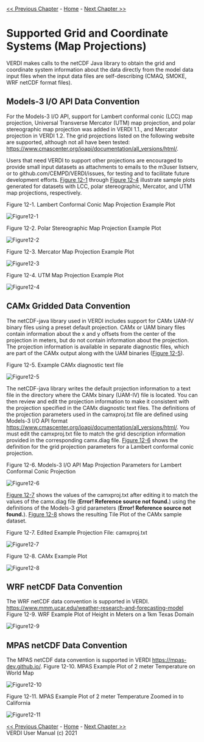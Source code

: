 <!-- BEGIN COMMENT -->
  
[<< Previous Chapter](VERDI_ch11.md) - [Home](README.md) - [Next Chapter >>](VERDI_ch13.md)

<!-- END COMMENT -->

Supported Grid and Coordinate Systems (Map Projections)
======================================

VERDI makes calls to the netCDF Java library to obtain the grid and coordinate system information about the data directly from the model data input files when the input data files are self-describing (CMAQ, SMOKE, WRF netCDF format files).

Models-3 I/O API Data Convention
----------------------

For the Models-3 I/O API, support for Lambert conformal conic (LCC) map projection, Universal Transverse Mercator (UTM) map projection, and polar stereographic map projection was added in VERDI 1.1., and Mercator projection in VERDI 1.2. The grid projections listed on the following website are supported, although not all have been tested: 
https://www.cmascenter.org/ioapi/documentation/all_versions/html/.

Users that need VERDI to support other projections are encouraged to provide small input datasets as attachments to emails to the m3user listserv, or to github.com/CEMPD/VERDI/issues, for testing and to facilitate future development efforts. [Figure 12-1](#Figure12-1) through [Figure 12-4](#Figure12-4) illustrate sample plots generated for datasets with LCC, polar stereographic, Mercator, and UTM map projections, respectively.

<!-- BEGIN COMMENT -->

<a id=Figure12-1></a>
Figure 12-1. Lambert Conformal Conic Map Projection Example Plot<br>

<!-- END COMMENT -->

![Figure12-1](./media/image073.png)

<!-- BEGIN COMMENT -->

<a id=Figure12-2></a>
Figure 12-2. Polar Stereographic Map Projection Example Plot<br>

<!-- END COMMENT -->

![Figure12-2](./media/image074.png)

<!-- BEGIN COMMENT -->

<a id=Figure12-3></a>
Figure 12-3. Mercator Map Projection Example Plot<br>

<!-- END COMMENT -->

![Figure12-3](./media/image075.png)

<!-- BEGIN COMMENT -->

<a id=Figure12-4></a>
Figure 12-4. UTM Map Projection Example Plot<br>

<!-- END COMMENT -->

![Figure12-4](./media/image076.png)


CAMx Gridded Data Convention
--------------------------

The netCDF-java library used in VERDI includes support for CAMx UAM-IV binary files using a preset default projection. CAMx or UAM binary files contain information about the x and y offsets from the center of the projection in meters, but do not contain information about the projection. The projection information is available in separate diagnostic files, which are part of the CAMx output along with the UAM binaries ([Figure 12-5](#Figure12-5)).

<!-- BEGIN COMMENT -->

<a id=Figure12-5></a>
Figure 12-5. Example CAMx diagnostic text file<br>

<!-- END COMMENT -->

![Figure12-5](./media/image077.png)


The netCDF-java library writes the default projection information to a text file in the directory where the CAMx binary (UAM-IV) file is located. You can then review and edit the projection information to make it consistent with the projection specified in the CAMx diagnostic text files. The definitions of the projection parameters used in the camxproj.txt file are defined using Models-3 I/O API format https://www.cmascenter.org/ioapi/documentation/all_versions/html/. You must edit the camxproj.txt file to match the grid description information provided in the corresponding camx.diag file. [Figure 12-6](#Figure12-6) shows the definition for the grid projection parameters for a Lambert conformal conic projection.

<!-- BEGIN COMMENT -->

<a id=Figure12-6></a>
Figure 12-6. Models-3 I/O API Map Projection Parameters for Lambert Conformal Conic Projection<br>

<!-- END COMMENT -->

![Figure12-6](./media/image078.png)

[Figure 12-7](#Figure12-7) shows the values of the camxproj.txt after editing it to match the values of the camx.diag file (**Error! Reference source not found.**) using the definitions of the Models-3 grid parameters (**Error! Reference source not found.**). [Figure 12-8](#Figure12-8) shows the resulting Tile Plot of the CAMx sample dataset.

<!-- BEGIN COMMENT -->

<a id=Figure12-7></a>
Figure 12-7. Edited Example Projection File: camxproj.txt<br>

<!-- END COMMENT -->

![Figure12-7](./media/image079.png)

<!-- BEGIN COMMENT -->

<a id=Figure12-8></a>
Figure 12-8. CAMx Example Plot<br>

<!-- END COMMENT -->
![Figure12-8](./media/image080.png)

WRF netCDF Data Convention
-------------------------
The WRF netCDF data convention is supported in VERDI. https://www.mmm.ucar.edu/weather-research-and-forecasting-model
Figure 12-9. WRF Example Plot of Height in Meters on a 1km Texas Domain<br>

![Figure12-9](./media/image100.png)

MPAS netCDF Data Convention
--------------------------
The MPAS netCDF data convention is supported in VERDI https://mpas-dev.github.io/.
Figure 12-10. MPAS Example Plot of 2 meter Temperature on World Map

![Figure12-10](./media/image101.png)

Figure 12-11. MPAS Example Plot of 2 meter Temperature Zoomed in to California

![Figure12-11](./media/image102.png)


<!-- BEGIN COMMENT -->

[<< Previous Chapter](VERDI_ch11.md) - [Home](README.md) - [Next Chapter >>](VERDI_ch13.md)<br>
VERDI User Manual (c) 2021<br>

<!-- END COMMENT -->


